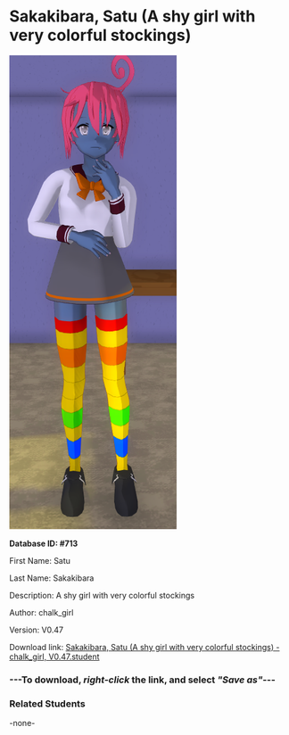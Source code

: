 # Sakakibara, Satu (A shy girl with very colorful stockings)

<img src="Files/Sakakibara, Satu (A shy girl with very colorful stockings).png" title="Sakakibara, Satu (A shy girl with very colorful stockings) - chalk_girl, V0.47">

**Database ID: #713**

First Name: Satu

Last Name: Sakakibara

Description: A shy girl with very colorful stockings

Author: chalk_girl

Version: V0.47

Download link: <a href="https://raw.githubusercontent.com/Arbiter1223/Daigaku-Gurashi-Custom-Students/master/Students/Files/Sakakibara%2C%20Satu%20(A%20shy%20girl%20with%20very%20colorful%20stockings)%20-%20chalk_girl%2C%20V0.47.student">Sakakibara, Satu (A shy girl with very colorful stockings) - chalk_girl, V0.47.student</a>

### ---**To download, _right-click_ the link, and select _"Save as"_**---

### Related Students

-none-
